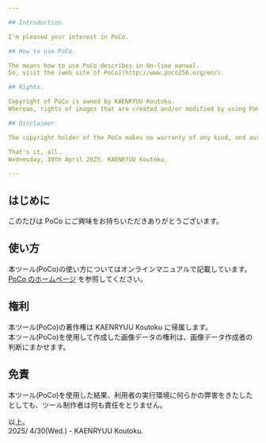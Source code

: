 ```yaml
---

## Introduction.

I'm pleased your interest in PoCo.  

## How to use PoCo.

The means how to use PoCo describes in On-line manual.  
So, visit the [web site of PoCo](http://www.poco256.org/en/).  

## Rights.

Copyright of PoCo is owned by KAENRYUU Koutoku.  
Whereas, rights of images that are created and/or modified by using PoCo is depended on your mind.  

## Disclaimer.

The copyright holder of the PoCo makes no warranty of any kind, and assume no liability for any kind error and issue to your environment after the PoCo used.  

That's it, all.  
Wednesday, 30th April 2025. KAENRYUU Koutoku.   

---
```


## はじめに

このたびは PoCo にご興味をお持ちいただきありがとうございます。  

## 使い方

本ツール(PoCo)の使い方についてはオンラインマニュアルで記載しています。  
[PoCo のホームページ](http://www.poco256.org/) を参照してください。  

## 権利
本ツール(PoCo)の著作権は KAENRYUU Koutoku に帰属します。  
本ツール(PoCo)を使用して作成した画像データの権利は、画像データ作成者の判断にまかせます。  

## 免責
本ツール(PoCo)を使用した結果、利用者の実行環境に何らかの弊害をきたしたとしても、ツール制作者は何も責任をとりません。  

以上。  
2025/ 4/30(Wed.) - KAENRYUU Koutoku.  
